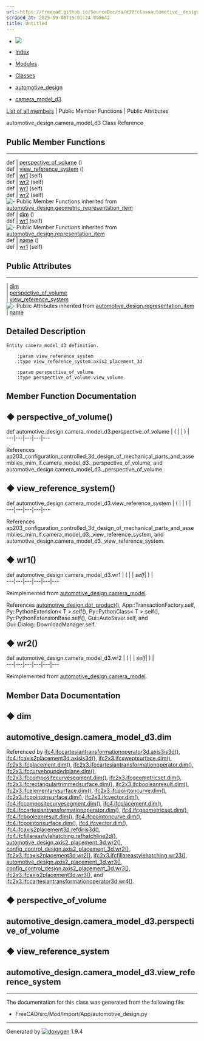 ```yaml
---
url: https://freecad.github.io/SourceDoc/da/d39/classautomotive__design_1_1camera__model__d3.html
scraped_at: 2025-09-08T15:01:24.098642
title: Untitled
---
```


  * [ ![](https://www.freecad.org/svg/logo-freecad.svg) ](https://freecadweb.org "FreeCAD")
  * [Index](../../index.html "Index")
  * [Modules](../../modules.html "Modules list")
  * [Classes](../../annotated.html "Annotated list")

  * [automotive_design](../../d4/ddf/namespaceautomotive__design.html)
  * [camera_model_d3](../../da/d39/classautomotive__design_1_1camera__model__d3.html)

[List of all members](../../db/d83/classautomotive__design_1_1camera__model__d3-members.html) | Public Member Functions | Public Attributes

automotive_design.camera_model_d3 Class Reference

##  Public Member Functions  
  
---  
def | [perspective_of_volume](../../da/d39/classautomotive__design_1_1camera__model__d3.html#a0541b1b5a91827f708e450150e1d3654) ()  
def | [view_reference_system](../../da/d39/classautomotive__design_1_1camera__model__d3.html#a600d8ffb4011e967b30cb3ce8df1681a) ()  
def | [wr1](../../da/d39/classautomotive__design_1_1camera__model__d3.html#a692864aaa34e7a4d23b688544bca7ede) (self)  
def | [wr2](../../da/d39/classautomotive__design_1_1camera__model__d3.html#a6a3deb16e1f713f2e7c5b9613e28ca09) (self)  
def | [wr1](../../d3/de0/classautomotive__design_1_1camera__model.html#a256f09c8f83cd4a5c3c932576e4eac4b) (self)  
def | [wr2](../../d3/de0/classautomotive__design_1_1camera__model.html#a9b39d53919a59b8f825b1ecb19777c16) (self)  
![-](../../closed.png) Public Member Functions inherited from
[automotive_design.geometric_representation_item](../../de/d5e/classautomotive__design_1_1geometric__representation__item.html)  
def | [dim](../../de/d5e/classautomotive__design_1_1geometric__representation__item.html#aef245618450610e88788dcaea46ad742) ()  
def | [wr1](../../de/d5e/classautomotive__design_1_1geometric__representation__item.html#a9677d2be5fc5c7c8ccb6819380198bbc) (self)  
![-](../../closed.png) Public Member Functions inherited from
[automotive_design.representation_item](../../d3/d20/classautomotive__design_1_1representation__item.html)  
def | [name](../../d3/d20/classautomotive__design_1_1representation__item.html#a33b5812d92aa0d107b4fd4274c17b9d9) ()  
def | [wr1](../../d3/d20/classautomotive__design_1_1representation__item.html#af350c19fc5e5763d4991494a99d979ed) (self)  
  
##  Public Attributes  
  
---  
|
[dim](../../da/d39/classautomotive__design_1_1camera__model__d3.html#af1a8c7854e8cf4b18c7123276eda2f4c)  
|
[perspective_of_volume](../../da/d39/classautomotive__design_1_1camera__model__d3.html#af9603c3c64d9b636c56bfbf4d36ead94)  
|
[view_reference_system](../../da/d39/classautomotive__design_1_1camera__model__d3.html#aa16c07bceb07dc8500da665f0a98ad09)  
![-](../../closed.png) Public Attributes inherited from
[automotive_design.representation_item](../../d3/d20/classautomotive__design_1_1representation__item.html)  
|
[name](../../d3/d20/classautomotive__design_1_1representation__item.html#a3d48fe912053adaf5f187b606fa81c87)  
  
## Detailed Description

    
    
    Entity camera_model_d3 definition.
    
        :param view_reference_system
        :type view_reference_system:axis2_placement_3d
    
        :param perspective_of_volume
        :type perspective_of_volume:view_volume

## Member Function Documentation

## ◆ perspective_of_volume()

def automotive_design.camera_model_d3.perspective_of_volume  | ( | | ) |   
---|---|---|---|---  
  
References
ap203_configuration_controlled_3d_design_of_mechanical_parts_and_assemblies_mim_lf.camera_model_d3._perspective_of_volume,
and automotive_design.camera_model_d3._perspective_of_volume.

## ◆ view_reference_system()

def automotive_design.camera_model_d3.view_reference_system  | ( | | ) |   
---|---|---|---|---  
  
References
ap203_configuration_controlled_3d_design_of_mechanical_parts_and_assemblies_mim_lf.camera_model_d3._view_reference_system,
and automotive_design.camera_model_d3._view_reference_system.

## ◆ wr1()

def automotive_design.camera_model_d3.wr1  | ( |  | _self_| ) |   
---|---|---|---|---|---  
  
Reimplemented from
[automotive_design.camera_model](../../d3/de0/classautomotive__design_1_1camera__model.html#a256f09c8f83cd4a5c3c932576e4eac4b).

References
[automotive_design.dot_product()](../../d4/ddf/namespaceautomotive__design.html#a1042c326649d6596a3d7b8a1c2d32121),
App::TransactionFactory.self, Py::PythonExtension< T >.self(),
Py::PythonClass< T >.self(), Py::PythonExtensionBase.self(),
Gui::AutoSaver.self, and Gui::Dialog::DownloadManager.self.

## ◆ wr2()

def automotive_design.camera_model_d3.wr2  | ( |  | _self_| ) |   
---|---|---|---|---|---  
  
Reimplemented from
[automotive_design.camera_model](../../d3/de0/classautomotive__design_1_1camera__model.html#a9b39d53919a59b8f825b1ecb19777c16).

## Member Data Documentation

## ◆ dim

automotive_design.camera_model_d3.dim  
---  
  
Referenced by
[ifc4.ifccartesiantransformationoperator3d.axis3is3d()](../../d0/d2f/classifc4_1_1ifccartesiantransformationoperator3d.html#ad896e8cc3cd14db5cdcec81e4786eec1),
[ifc4.ifcaxis2placement3d.axisis3d()](../../d1/db1/classifc4_1_1ifcaxis2placement3d.html#ab2f3c3d035505e73f4c12cbceeeae151),
[ifc2x3.ifcsweptsurface.dim()](../../d6/df8/classifc2x3_1_1ifcsweptsurface.html#a5eb3187a1e204615771d1c71c0e05346),
[ifc2x3.ifcplacement.dim()](../../dd/dfd/classifc2x3_1_1ifcplacement.html#ac4dbcef9f43207432d3fa6d838dbdfb7),
[ifc2x3.ifccartesiantransformationoperator.dim()](../../d8/d5d/classifc2x3_1_1ifccartesiantransformationoperator.html#ad46e1f75ce8f2e0d1937c900059809bb),
[ifc2x3.ifccurveboundedplane.dim()](../../d2/dff/classifc2x3_1_1ifccurveboundedplane.html#a4b77cf901367c1cd92ffe6ef787c2f69),
[ifc2x3.ifccompositecurvesegment.dim()](../../dd/d6e/classifc2x3_1_1ifccompositecurvesegment.html#a6014167f48b54f55af87dec16702de32),
[ifc2x3.ifcgeometricset.dim()](../../dc/dab/classifc2x3_1_1ifcgeometricset.html#af569a780b93b69b4dce81b08ddd66f89),
[ifc2x3.ifcrectangulartrimmedsurface.dim()](../../d6/d82/classifc2x3_1_1ifcrectangulartrimmedsurface.html#a9864cd346a9caa1e4e8cf5a282192889),
[ifc2x3.ifcbooleanresult.dim()](../../dd/d21/classifc2x3_1_1ifcbooleanresult.html#aa2c029e00fa7348f4841b70fb651f921),
[ifc2x3.ifcelementarysurface.dim()](../../dc/d78/classifc2x3_1_1ifcelementarysurface.html#aa9fc1e4bb64357615bba0ad16fa6bc10),
[ifc2x3.ifcpointoncurve.dim()](../../d4/dfb/classifc2x3_1_1ifcpointoncurve.html#a97ff0b230b758d8c719d3dbe23a653a8),
[ifc2x3.ifcpointonsurface.dim()](../../d0/d83/classifc2x3_1_1ifcpointonsurface.html#a470f7e831cabe7ab72d99a5afbcb5906),
[ifc2x3.ifcvector.dim()](../../d3/d7f/classifc2x3_1_1ifcvector.html#acba206090ebaf1068c18b522050ab356),
[ifc4.ifccompositecurvesegment.dim()](../../da/d5c/classifc4_1_1ifccompositecurvesegment.html#af5316372982441eb627ec543094e86aa),
[ifc4.ifcplacement.dim()](../../d4/da3/classifc4_1_1ifcplacement.html#a4ff119d99b8ac53bebec7145128d0452),
[ifc4.ifccartesiantransformationoperator.dim()](../../d4/d39/classifc4_1_1ifccartesiantransformationoperator.html#a0a344ffdcb72a602de421822f59573dc),
[ifc4.ifcgeometricset.dim()](../../d1/d95/classifc4_1_1ifcgeometricset.html#a795b14ef2879e9acc0c066d66e122b9b),
[ifc4.ifcbooleanresult.dim()](../../d0/d2c/classifc4_1_1ifcbooleanresult.html#aa87cd3a0d4ac5e137c88d13ce336ba19),
[ifc4.ifcpointoncurve.dim()](../../d3/d46/classifc4_1_1ifcpointoncurve.html#ab0edcecba3e98c552d95d8ec2cbfd963),
[ifc4.ifcpointonsurface.dim()](../../d5/df4/classifc4_1_1ifcpointonsurface.html#a400416d6b069afa2e89e5d43ec6a37f1),
[ifc4.ifcvector.dim()](../../d0/d94/classifc4_1_1ifcvector.html#a472491a5b13134e67210054e2ac45890),
[ifc4.ifcaxis2placement3d.refdiris3d()](../../d1/db1/classifc4_1_1ifcaxis2placement3d.html#a2249e08fb14d97b33009f9638979ba10),
[ifc4.ifcfillareastylehatching.refhatchline2d()](../../d3/d40/classifc4_1_1ifcfillareastylehatching.html#a775eb971d46de59a558c12d4cbf073d2),
[automotive_design.axis2_placement_3d.wr2()](../../d8/d42/classautomotive__design_1_1axis2__placement__3d.html#a53e4146e50cdc12f6f425f5ae2a015e7),
[config_control_design.axis2_placement_3d.wr2()](../../dd/d2a/classconfig__control__design_1_1axis2__placement__3d.html#a8510a502b056a9261c4b9cf7323f51b4),
[ifc2x3.ifcaxis2placement3d.wr2()](../../d8/dbf/classifc2x3_1_1ifcaxis2placement3d.html#aab8fcc584ec7c8fa06ffd345c95b8663),
[ifc2x3.ifcfillareastylehatching.wr23()](../../da/d61/classifc2x3_1_1ifcfillareastylehatching.html#a8a321538b336a12f4d031b3c01cb3784),
[automotive_design.axis2_placement_3d.wr3()](../../d8/d42/classautomotive__design_1_1axis2__placement__3d.html#aef9f7d5b239a07bf44a95014ce73b61d),
[config_control_design.axis2_placement_3d.wr3()](../../dd/d2a/classconfig__control__design_1_1axis2__placement__3d.html#aea36ab2e3de9512bb5d028dfeaea109b),
[ifc2x3.ifcaxis2placement3d.wr3()](../../d8/dbf/classifc2x3_1_1ifcaxis2placement3d.html#a6df2d82e8ad19735331147ae1689c8be),
and
[ifc2x3.ifccartesiantransformationoperator3d.wr4()](../../de/d03/classifc2x3_1_1ifccartesiantransformationoperator3d.html#a68b1818b4a81ee6941337c29f3f4d8d7).

## ◆ perspective_of_volume

automotive_design.camera_model_d3.perspective_of_volume  
---  
  
## ◆ view_reference_system

automotive_design.camera_model_d3.view_reference_system  
---  
  
* * *

The documentation for this class was generated from the following file:

  * FreeCAD/src/Mod/Import/App/automotive_design.py

* * *

Generated by
[![doxygen](../../doxygen.svg)](https://www.doxygen.org/index.html) 1.9.4

